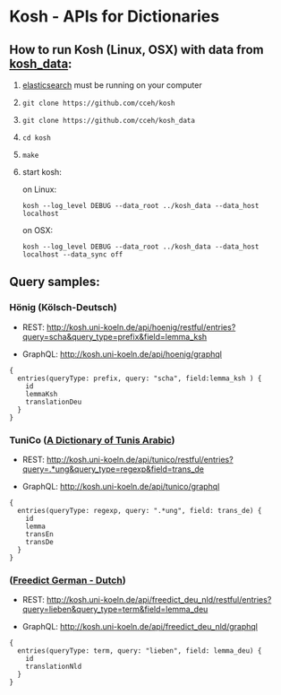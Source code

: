 # Kosh - APIs for Dictionaries

## How to run Kosh (Linux, OSX) with data from [kosh_data](https://github.com/cceh/kosh_data):

1. [elasticsearch](https://www.elastic.co/downloads/elasticsearch)  must be running on your computer
2. `git clone https://github.com/cceh/kosh`
3. `git clone https://github.com/cceh/kosh_data`
4. `cd kosh`
5. `make`
5. start kosh:

    on Linux: 
     
    `kosh --log_level DEBUG --data_root ../kosh_data --data_host localhost`
    
    on OSX:
     
    `kosh --log_level DEBUG --data_root ../kosh_data --data_host localhost --data_sync off`

## Query samples:

### Hönig (Kölsch-Deutsch)

* REST: <http://kosh.uni-koeln.de/api/hoenig/restful/entries?query=scha&query_type=prefix&field=lemma_ksh>

* GraphQL: <http://kosh.uni-koeln.de/api/hoenig/graphql>
```
{
  entries(queryType: prefix, query: "scha", field:lemma_ksh ) {
    id 
    lemmaKsh
    translationDeu
  }
}
```

### TuniCo ([A Dictionary of Tunis Arabic](https://arche.acdh.oeaw.ac.at/browser/oeaw_detail/id.acdh.oeaw.ac.at/uuid/175b8cdf-5d04-f4d3-a778-67910aa8fd37))


* REST: <http://kosh.uni-koeln.de/api/tunico/restful/entries?query=.*ung&query_type=regexp&field=trans_de>

* GraphQL: <http://kosh.uni-koeln.de/api/tunico/graphql>

```
{
  entries(queryType: regexp, query: ".*ung", field: trans_de) {
    id 
    lemma	 
    transEn
    transDe
  }
}
```

### ([Freedict German - Dutch](https://github.com/freedict/fd-dictionaries/tree/master/deu-nld))

* REST: <http://kosh.uni-koeln.de/api/freedict_deu_nld/restful/entries?query=lieben&query_type=term&field=lemma_deu>

* GraphQL:  <http://kosh.uni-koeln.de/api/freedict_deu_nld/graphql>
```
{
  entries(queryType: term, query: "lieben", field: lemma_deu) {
    id 
    translationNld
  }
}
```
